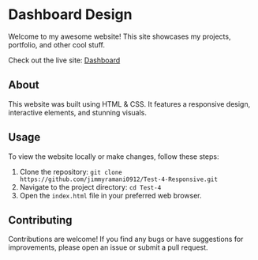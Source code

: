 # Dashboard Design

Welcome to my awesome website! This site showcases my projects, portfolio, and other cool stuff.

Check out the live site: [Dashboard](https://test-4-me-resp.netlify.app/)

## About

This website was built using HTML & CSS. It features a responsive design, interactive elements, and stunning visuals.

## Usage

To view the website locally or make changes, follow these steps:

1. Clone the repository: `git clone https://github.com/jimmyramani0912/Test-4-Responsive.git`
2. Navigate to the project directory: `cd Test-4`
3. Open the `index.html` file in your preferred web browser.

## Contributing

Contributions are welcome! If you find any bugs or have suggestions for improvements, please open an issue or submit a pull request.
